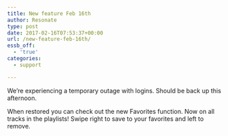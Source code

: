 ```yaml
---
title: New feature Feb 16th
author: Resonate
type: post
date: 2017-02-16T07:53:37+00:00
url: /new-feature-feb-16th/
essb_off:
  - 'true'
categories:
  - support

---
```

We&#8217;re experiencing a temporary outage with logins. Should be back up this afternoon.

When restored you can check out the new Favorites function. Now on all tracks in the playlists! Swipe right to save to your favorites and left to remove.
